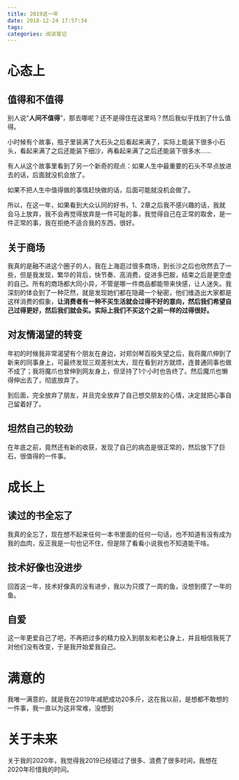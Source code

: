 ```yaml
---
title: 2019这一年
date: 2018-12-24 17:57:34
tags:
categories: 阅读笔记
---
```


# 心态上

## 值得和不值得

别人说“**人间不值得**”，那去哪呢？还不是得住在这里吗？然后我似乎找到了什么值得。

小时候有个故事，瓶子里装满了大石头之后看起来满了，实际上能装下很多小石头，看起来满了之后还能装下细沙，再看起来满了之后还能装下很多水……

有人从这个故事里看到了另一个新奇的观点：如果人生中最重要的石头不早点放进去的话，后面就没机会放了。

如果不把人生中值得做的事情赶快做的话，后面可能就没机会做了。

所以，在这一年，如果看到大众认同的好书，1、2章之后我不感兴趣的话，我就会马上放弃，我不会再觉得放弃是一件可耻的事，我觉得自己在正常的取舍，是一件正常的事，我在拒绝不适合我的东西，很好。

## 关于商场

我真的是融不进这个圈子的人，我在上海逛过很多商场，到长沙之后也欣然去了一些，但是我发现，繁华的背后，快节奏、高消费，促进多巴胺，结束之后是更空虚的自己。所有的商场都大同小异，不管是哪一件商品都能带来快感，让人迷失。我深刻的体会到了一种茫然，就是发现她们都在隐藏一个秘密，他们维造出大家都是这样消费的假象，**让消费者有一种不买生活就会过得不好的意向，然后我们希望自己过得更好，然后我们就会买。实际上我们不买这个之前一样的过得很好。**

## 对友情渴望的转变

年初的时候我非常渴望有个朋友在身边，对郑剑琴百般失望之后，我将魔爪伸到了新来的同事身上，可最终发现三观差别太大，现在看到对方就烦，连普通同事也做不成了；我将魔爪也曾伸到网友身上，但坚持了1个小时也告终了。然后魔爪也懒得伸出去了，彻底放弃了。

到后面，完全放弃了朋友，并且完全放弃了自己想交朋友的心情，决定就把心事自己留着好了。

## 坦然自己的较劲

在年底之前，竟然还有新的收获，发现了自己的病态是很正常的，然后放下了巨石，很值得的一件事。

# 成长上

## 读过的书全忘了

我真的全忘了，现在想不起来任何一本书里面的任何一句话，也不知道有没有成为我的血肉，反正我是一句也记不住，但是除了看看小说我也不知道能干啥。

## 技术好像也没进步

回首这一年，技术好像真的没有进步，我以为只摸了一周的鱼，没想到摸了一年的鱼。

## 自爱

这一年更爱自己了吧，不再把过多的精力投入到朋友和老公身上，并且相信我死了对他们没有改变，于是我开始爱我自己。

# 满意的

我唯一满意的，就是我在2019年减肥成功20多斤，这在我以前，是想都不敢想的一件事，我一直以为这非常难，没想到

# 关于未来

关于我的2020年，我觉得我2019已经错过了很多、浪费了很多时间，我想在2020年珍惜我的时间。

